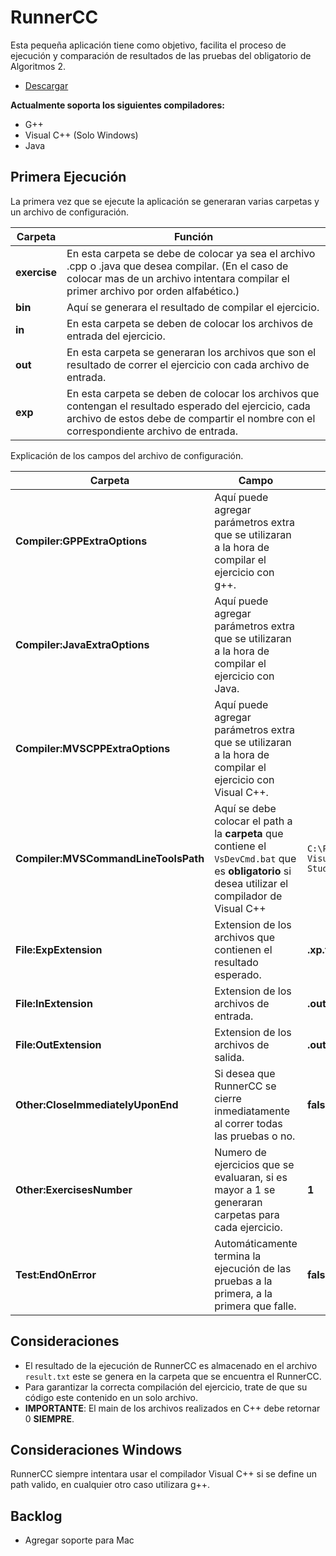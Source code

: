 # RunnerCC

Esta pequeña aplicación tiene como objetivo, facilita el proceso de ejecución y comparación de resultados de las pruebas del obligatorio de Algoritmos 2.

* [Descargar](https://github.com/Sactos/RunnerCC/releases)


**Actualmente soporta los siguientes compiladores:**

* G++
* Visual C++ (Solo Windows)
* Java

## Primera Ejecución

La primera vez que se ejecute la aplicación se generaran varias carpetas y un archivo de configuración.

Carpeta | Función
------- | -------
**exercise**|En esta carpeta se debe de colocar ya sea el archivo .cpp o .java que desea compilar. (En el caso de colocar mas de un archivo intentara compilar el primer archivo por orden alfabético.)
**bin**|Aquí se generara el resultado de compilar el ejercicio.
**in**|En esta carpeta se deben de colocar los archivos de entrada del ejercicio.
**out**| En esta carpeta se generaran los archivos que son el resultado de correr el ejercicio con cada archivo de entrada.
**exp**|En esta carpeta se deben de colocar los archivos que contengan el resultado esperado del ejercicio, cada archivo de estos debe de compartir el nombre con el correspondiente archivo de entrada.

Explicación de los campos del archivo de configuración.

Carpeta | Campo | Valor Inicial | Ejemplo
------- | ------- | ------- | -------
**Compiler:GPPExtraOptions**|Aquí puede agregar parámetros extra que se utilizaran a la hora de compilar el ejercicio con g++. || ```-std=c++17 -lstdc++fs```
**Compiler:JavaExtraOptions**|Aquí puede agregar parámetros extra que se utilizaran a la hora de compilar el ejercicio con Java.|| ```-O -depend```
**Compiler:MVSCPPExtraOptions**|Aquí puede agregar parámetros extra que se utilizaran a la hora de compilar el ejercicio con Visual C++.|| ```-std=c++17 -lstdc++fs```
**Compiler:MVSCommandLineToolsPath**|Aquí se debe colocar el path a la **carpeta** que contiene el ```VsDevCmd.bat``` que es **obligatorio** si desea utilizar el compilador de Visual C++ |```C:\Program Files (x86)\Microsoft Visual Studio\2019\Enterprise\Common7\Tools\```
**File:ExpExtension**|Extension de los archivos que contienen el resultado esperado.|**.xp.txt**|
**File:InExtension**|Extension de los archivos de entrada.|**.out.txt**|
**File:OutExtension**|Extension de los archivos de salida.|**.out.txt**|
**Other:CloseImmediatelyUponEnd**|Si desea que RunnerCC se cierre inmediatamente al correr todas las pruebas o no.|**false**| ```false``` O ```true```
**Other:ExercisesNumber**|Numero de ejercicios que se evaluaran, si es mayor a 1 se generaran carpetas para cada ejercicio.|**1**|
**Test:EndOnError**|Automáticamente termina la ejecución de las pruebas a la primera, a la primera que falle.|**false**| ```false``` O ```true```

## Consideraciones

* El resultado de la ejecución de RunnerCC es almacenado en el archivo `result.txt` este se genera en la carpeta que se encuentra el RunnerCC.
* Para garantizar la correcta compilación del ejercicio, trate de que su código este contenido en un solo archivo.
* **IMPORTANTE**: El main de los archivos realizados en C++ debe retornar 0 **SIEMPRE**.

## Consideraciones Windows

RunnerCC siempre intentara usar el compilador Visual C++ si se define un path valido, en cualquier otro caso utilizara g++.

## Backlog

* Agregar soporte para Mac
